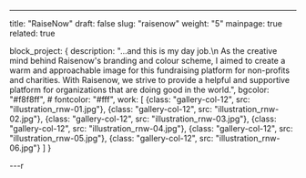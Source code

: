 ---
title: "RaiseNow"
draft: false
slug: "raisenow"
weight: "5"
mainpage: true
related: true

block_project: {
	description: "...and this is my day job.\n
	As the creative mind behind Raisenow's branding and colour scheme, I aimed to create a warm and approachable image for this fundraising platform for non-profits and charities. With Raisenow, we strive to provide a helpful and supportive platform for organizations that are doing good in the world.",
	bgcolor: "#f8f8ff",
	# fontcolor: "#fff",
	work: [ 
		{class: "gallery-col-12", src: "illustration_rnw-01.jpg"},
		{class: "gallery-col-12", src: "illustration_rnw-02.jpg"},
		{class: "gallery-col-12", src: "illustration_rnw-03.jpg"},
		{class: "gallery-col-12", src: "illustration_rnw-04.jpg"},
		{class: "gallery-col-12", src: "illustration_rnw-05.jpg"},
		{class: "gallery-col-12", src: "illustration_rnw-06.jpg"}
	]
}

---r